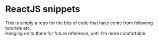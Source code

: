 # ReactJS snippets 

This is simply a repo for the bits of code that have come from following tutorials etc.  
Hanging on to them for future reference, until I'm more comfortable
